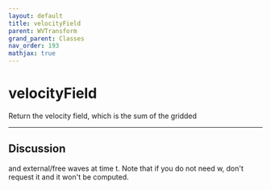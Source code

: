 ```yaml
---
layout: default
title: velocityField
parent: WVTransform
grand_parent: Classes
nav_order: 193
mathjax: true
---
```


#  velocityField

Return the velocity field, which is the sum of the gridded


---

## Discussion
and external/free waves at time t. Note that if you do not
  need w, don't request it and it won't be computed.
